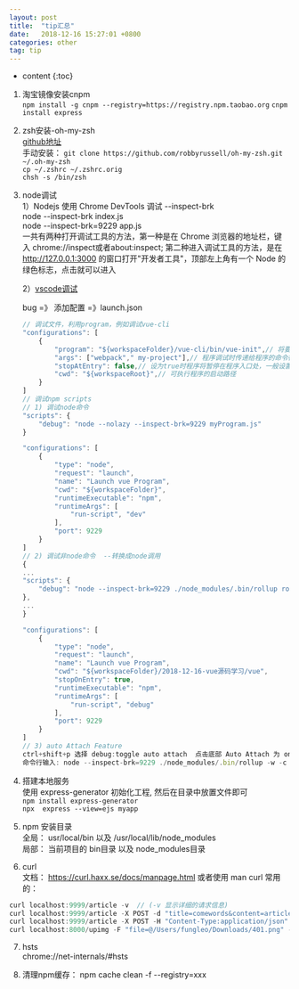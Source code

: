 ```yaml
---
layout: post
title:  "tip汇总"
date:   2018-12-16 15:27:01 +0800
categories: other
tag: tip
---
```


* content
{:toc}


1. 淘宝镜像安装cnpm  
`npm install -g cnpm --registry=https://registry.npm.taobao.org`
`cnpm install express`

2. zsh安装-oh-my-zsh  
  [github地址](https://github.com/robbyrussell/oh-my-zsh)  
  手动安装：
  `git clone https://github.com/robbyrussell/oh-my-zsh.git ~/.oh-my-zsh`  
  `cp ~/.zshrc ~/.zshrc.orig`  
  `chsh -s /bin/zsh`

3. node调试  
    1）Nodejs 使用 Chrome DevTools 调试 --inspect-brk  
    node --inspect-brk index.js  
    node --inspect-brk=9229 app.js  
    一共有两种打开调试工具的方法，第一种是在 Chrome 浏览器的地址栏，键入 chrome://inspect或者about:inspect; 第二种进入调试工具的方法，是在 http://127.0.0.1:3000 的窗口打开"开发者工具"，顶部左上角有一个 Node 的绿色标志，点击就可以进入  

    2）[vscode调试](https://code.visualstudio.com/docs/nodejs/nodejs-debugging#_launch-configuration-support-for-npm-and-other-tools)

    bug =》 添加配置 =》launch.json

    ```javascript
    // 调试文件，利用program，例如调试vue-cli
    "configurations": [    
        {
            "program": "${workspaceFolder}/vue-cli/bin/vue-init",// 将要进行调试的程序的路径
            "args": ["webpack"," my-project"],// 程序调试时传递给程序的命令行参数
            "stopAtEntry": false,// 设为true时程序将暂停在程序入口处，一般设置为false
            "cwd": "${workspaceRoot}",// 可执行程序的启动路径
        }
    ]
    // 调试npm scripts
    // 1) 调试node命令
    "scripts": {
        "debug": "node --nolazy --inspect-brk=9229 myProgram.js"
    }

    "configurations": [
        {
            "type": "node",
            "request": "launch",
            "name": "Launch vue Program",
            "cwd": "${workspaceFolder}",
            "runtimeExecutable": "npm",
            "runtimeArgs": [
                "run-script", "dev"
            ],
            "port": 9229
        }
    ]
    // 2) 调试非node命令  --转换成node调用
    {
    ...
    "scripts": {
        "debug": "node --inspect-brk=9229 ./node_modules/.bin/rollup rollup -w -c build/config.js --environment TARGET:web-full-dev",
    },
    ...
    }

    "configurations": [
        {
            "type": "node",
            "request": "launch",
            "name": "Launch vue Program",
            "cwd": "${workspaceFolder}/2018-12-16-vue源码学习/vue",
            "stopOnEntry": true,
            "runtimeExecutable": "npm",
            "runtimeArgs": [
                "run-script", "debug"
            ],
            "port": 9229
        }
    ]
    // 3) auto Attach Feature
    ctrl+shift+p 选择 debug:toggle auto attach  点击底部 Auto Attach 为 on
    命令行输入: node --inspect-brk=9229 ./node_modules/.bin/rollup -w -c build/config.js --environment TARGET:web-full-dev
    ```

4. 搭建本地服务  
使用 express-generator 初始化工程, 然后在目录中放置文件即可  
`npm install express-generator`  
`npx  express --view=ejs myapp`  

5. npm 安装目录  
全局： usr/local/bin  以及 /usr/local/lib/node_modules  
局部： 当前项目的 bin目录 以及 node_modules目录  

6. curl  
文档： https://curl.haxx.se/docs/manpage.html  或者使用 man curl
常用的：
```js
curl localhost:9999/article -v  // (-v 显示详细的请求信息)  
curl localhost:9999/article -X POST -d "title=comewords&content=articleContent" // (-X POST 来申明我们的请求方法，用 -d 参数，来传送我们的参数)  
curl localhost:9999/article -X POST -H "Content-Type:application/json" -d '"title":"comewords","content":"articleContent"' // -H 参数来申明请求的 header
curl localhost:8000/upimg -F "file=@/Users/fungleo/Downloads/401.png" -H "token: 222" -v // -F "file=@__FILE_PATH__" 的请示，传输文件即可
```

7. hsts  
chrome://net-internals/#hsts  

8. 清理npm缓存： npm cache clean -f --registry=xxx  